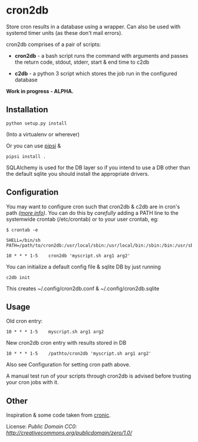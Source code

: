 # cron2db

Store cron results in a database using a wrapper. Can also be used with systemd timer units (as these don't mail errors).

cron2db comprises of a pair of scripts:

* __cron2db__ - a bash script runs the command with arguments and passes the return code, stdout, stderr, start & end time to c2db

* __c2db__ - a python 3 script which stores the job run in the configured database

__Work in progress - ALPHA.__

## Installation

    python setup.py install

(Into a virtualenv or wherever)

Or you can use [pipsi](https://github.com/mitsuhiko/pipsi#readme) &

	pipsi install .

SQLAlchemy is used for the DB layer so if you intend to use a DB other than the default sqlite you should install the appropriate drivers.

## Configuration

You may want to configure cron such that cron2db & c2db are in cron's path _([more info](https://stackoverflow.com/questions/2388087/how-to-get-cron-to-call-in-the-correct-paths))_. You can do this by _carefully_ adding a PATH line to the systemwide crontab (/etc/crontab) or to your user crontab, eg:

    $ crontab -e

    SHELL=/bin/sh
    PATH=/path/to/cron2db:/usr/local/sbin:/usr/local/bin:/sbin:/bin:/usr/sbin:/usr/bin

	10 * * * 1-5	cron2db 'myscript.sh arg1 arg2'

You can initialize a default config file & sqlite DB by just running

    c2db init

This creates ~/.config/cron2db.conf & ~/.config/cron2db.sqlite

## Usage

Old cron entry:

	10 * * * 1-5	myscript.sh arg1 arg2

New cron2db cron entry with results stored in DB

	10 * * * 1-5	/pathto/cron2db 'myscript.sh arg1 arg2'

Also see Configuration for setting cron path above.

A manual test run of your scripts through cron2db is advised before trusting your cron jobs with it.

## Other

Inspiration & some code taken from [cronic](https://habilis.net/cronic/).

License: _Public Domain CC0: http://creativecommons.org/publicdomain/zero/1.0/_
